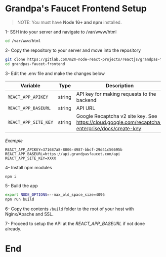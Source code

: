 # Grandpa's Faucet Frontend Setup
>NOTE: You must have **Node 16+ and npm** installed.

1- SSH into your server and navigate to /var/www/html 

```sh
cd /var/www/html
```

2- Copy the repository to your server and move into the repository
```sh
git clone https://gitlab.com/m2m-node-react-projects/reactjs/grandpas-faucet-frontend
cd grandpas-faucet-frontend
```

3- Edit the .env file and make the changes below

 | Variable | Type | Description |
| --- | --- | --- |
| `REACT_APP_APIKEY` | string | API key for making requests to the backend |
| `REACT_APP_BASEURL` | string | API URL |
| `REACT_APP_SITE_KEY` | string | Google Recaptcha v2 site key. See https://cloud.google.com/recaptcha-enterprise/docs/create-key  |

*Example*
```
REACT_APP_APIKEY=371687a8-8006-4987-bbcf-29d41c56695b
REACT_APP_BASEURL=https://api.grandpasfaucet.com/api
REACT_APP_SITE_KEY=XXXX
```

4- Install npm modules

```sh
npm i
```

5- Build the app

```sh
export NODE_OPTIONS=--max_old_space_size=4096
npm run build
```

6- Copy the contents ```/build``` folder to the root of your host with Nginx/Apache and SSL.

7- Proceed to setup the API at the _REACT_APP_BASEURL_ if not done already.

# End
